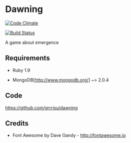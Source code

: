 Dawning
==

[![Code Climate](https://codeclimate.com/github/grrrisu/dawning.png)](https://codeclimate.com/github/grrrisu/dawning)

[![Build Status](https://travis-ci.org/grrrisu/dawning.png?branch=master)](https://travis-ci.org/grrrisu/dawning)

A game about emergence

Requirements
--

* Ruby 1.9

* MongoDB[http://www.mongodb.org/] ~> 2.0.4

Code
--

https://github.com/grrrisu/dawning

Credits
--

* Font Awesome by Dave Gandy - http://fontawesome.io
